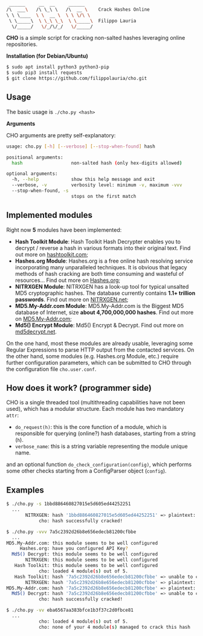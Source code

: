 ```sh
 ______     __  __     ______    
/\  ___\   /\ \_\ \   /\  __ \    Crack Hashes Online
\ \ \____  \ \  __ \  \ \ \/\ \   
 \ \_____\  \ \_\ \_\  \ \_____\  Filippo Lauria
  \/_____/   \/_/\/_/   \/_____/ 
```

**CHO** is a simple script for cracking non-salted hashes leveraging online repositories.

**Installation (for Debian/Ubuntu)**
```sh
$ sudo apt install python3 python3-pip
$ sudo pip3 install requests
$ git clone https://github.com/filippolauria/cho.git
```
Usage
-----
The basic usage is `./cho.py <hash>`

**Arguments**

CHO arguments are pretty self-explanatory:

```sh
usage: cho.py [-h] [--verbose] [--stop-when-found] hash

positional arguments:
  hash                  non-salted hash (only hex-digits allowed)

optional arguments:
  -h, --help            show this help message and exit
  --verbose, -v         verbosity level: minimum -v, maximum -vvv
  --stop-when-found, -s
                        stops on the first match
```

Implemented modules
-------------------
Right now **5** modules have been implemented:
- **Hash Toolkit Module**: Hash Toolkit Hash Decrypter enables you to decrypt / reverse a hash in various formats into their original text. Find out more on [hashtoolkit.com](https://hashtoolkit.com/);
- **Hashes.org Module**: Hashes.org is a free online hash resolving service incorporating many unparalleled techniques. It is obvious that legacy methods of hash cracking are both time consuming and wasteful of resources... Find out more on [Hashes.org](https://hashes.org/);
- **NITRXGEN Module**: NITRXGEN has a look-up tool for typical unsalted MD5 cryptographic hashes. The database currently contains **1.1+ trillion passwords**. Find out more on [NITRXGEN.net](https://www.nitrxgen.net/);
- **MD5.My-Addr.com Module**: MD5.My-Addr.com is the Biggest MD5 database of Internet, size **about 4,700,000,000 hashes**. Find out more on [MD5.My-Addr.com](http://md5.my-addr.com);
- **Md5() Encrypt Module**: Md5() Encrypt & Decrypt. Find out more on [md5decrypt.net](https://md5decrypt.net/).

On the one hand, most these modules are already usable, leveraging some Regular Expressions to parse HTTP output from the contacted services. On the other hand, some modules (e.g. Hashes.org Module, etc.) require further configuration parameters, which can be submitted to CHO through the configuration file `cho.user.conf`.


How does it work? (programmer side)
-----------------------------------
CHO is a single threaded tool (multithreading capabilities have not been used), which has a modular structure. Each module has two mandatory `attr`:
- `do_request(h)`: this is the core function of a module, which is responsible for querying (online?) hash databases, starting from a string (`h`).
- `verbose_name`: this is a string variable representing the module unique name.

and an optional function `do_check_configuration(config)`, which performs some other checks starting from a ConfigParser object (`config`).

Examples
--------
```sh
$ ./cho.py -s 1bbd886460827015e5d605ed44252251
  ...
       NITRXGEN: hash '1bbd886460827015e5d605ed44252251' => plaintext: '11111111', algorithm: 'md5'
            cho: hash successfully cracked!
```

```sh
$ ./cho.py -vvv 7a5c2392d26b8e656edecb81200cfbbe
  ...
MD5.My-Addr.com: this module seems to be well configured
     Hashes.org: have you configured API Key?
  Md5() Decrypt: this module seems to be well configured
       NITRXGEN: this module seems to be well configured
   Hash Toolkit: this module seems to be well configured
            cho: loaded 4 module(s) out of 5.
   Hash Toolkit: hash '7a5c2392d26b8e656edecb81200cfbbe' => unable to crack
       NITRXGEN: hash '7a5c2392d26b8e656edecb81200cfbbe' => plaintext: '141830982', algorithm: 'md5'
MD5.My-Addr.com: hash '7a5c2392d26b8e656edecb81200cfbbe' => plaintext: '141830982', algorithm: 'md5'
  Md5() Decrypt: hash '7a5c2392d26b8e656edecb81200cfbbe' => unable to crack
            cho: hash successfully cracked!
```

```sh
$ ./cho.py -vv eba6567aa383bfce1b3f37c2d0fbce81
  ...
            cho: loaded 4 module(s) out of 5.
            cho: none of your 4 module(s) managed to crack this hash
